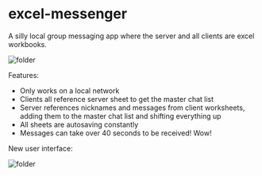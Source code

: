 # excel-messenger
A silly local group messaging app where the server and all clients are excel workbooks.

![folder](https://github.com/tristancalderbank/excel-messenger/blob/master/screenshots/cs-window.PNG?raw=true)

Features:
- Only works on a local network
- Clients all reference server sheet to get the master chat list
- Server references nicknames and messages from client worksheets, adding them to the master chat list and shifting everything up
- All sheets are autosaving constantly
- Messages can take over 40 seconds to be received! Wow!

New user interface:
 
![folder](https://github.com/tristancalderbank/excel-messenger/blob/master/screenshots/cs-client-real.PNG?raw=true)
